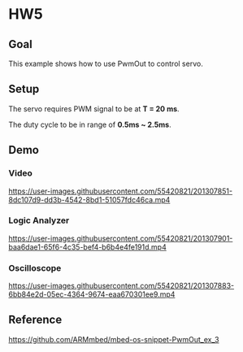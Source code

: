 # HW5

## Goal

This example shows how to use PwmOut to control servo.

## Setup

The servo requires PWM signal to be at **T = 20 ms**.

The duty cycle to be in range of **0.5ms ~ 2.5ms**.

## Demo

### Video

https://user-images.githubusercontent.com/55420821/201307851-8dc107d9-dd3b-4542-8bd1-51057fdc46ca.mp4


### Logic Analyzer

https://user-images.githubusercontent.com/55420821/201307901-baa6dae1-65f6-4c35-bef4-b6b4e4fe191d.mp4


### Oscilloscope

https://user-images.githubusercontent.com/55420821/201307883-6bb84e2d-05ec-4364-9674-eaa670301ee9.mp4

## Reference
https://github.com/ARMmbed/mbed-os-snippet-PwmOut_ex_3
